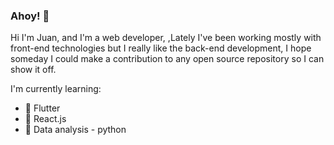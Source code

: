 ### Ahoy! 👋

<!--
**JuanPabloOS/JuanPabloOS** is a ✨ _special_ ✨ repository because its `README.md` (this file) appears on your GitHub profile.

Here are some ideas to get you started:

- 🔭 I’m currently working on ...
- 🌱 I’m currently learning ...
- 👯 I’m looking to collaborate on ...
- 🤔 I’m looking for help with ...
- 💬 Ask me about ...
- 📫 How to reach me: ...
- 😄 Pronouns: ...
- ⚡ Fun fact: ...
-->

Hi I'm Juan, and I'm a web developer, ,Lately I've been working mostly with front-end technologies but
I really like the back-end development, I hope someday I could make a contribution to any 
open source repository so I can show it off.

I'm currently learning:
 - :purple_heart: Flutter
 - :blue_heart: React.js
 - :yellow_heart: Data analysis - python

